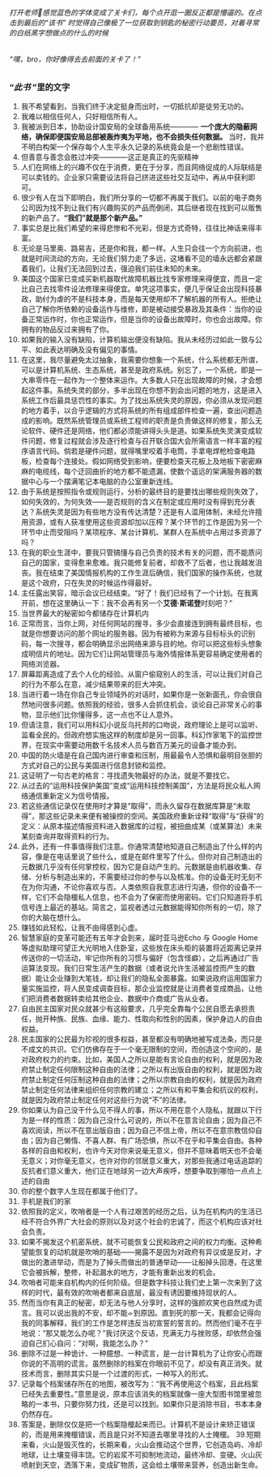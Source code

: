 ###### 打开老师🔗感觉蓝色的字体变成了关卡们，每个点开逛一圈反正都是懵逼的。在点击到最后的“*该书*” 时觉得自己像极了一位获取到钥匙的秘密行动要员，对着寻常的白纸黑字想做点的什么的时候
###### “*嘿，bro，你好像得去去前面的关卡了！*”
### “*此书* ”里的文字
1. 我不希望看到，当我们终于决定挺身而出时，一切抵抗却是徒劳无功的。
2. 我难以相信任何人，只好相信所有人。
3. 我被派到日本，协助设计国安局的全球备用系统————  **一个庞大的隐蔽网络，确保即便国安局总部被轰炸夷为平地，也不会损失任何数据。** 当时，我并不明白构架一个保存每个人生平永久记录的系统竟会是一个悲剧性错误。
4.  但善意与善念会胜过冲突————这正是真正的先驱精神
5.  人们在网络上的兴趣不仅在于消费，更在于分享，而且网络促成的人际联结是可以卖钱的。企业家只需要设法将自己挤进这些社交互动中，再从中获利即可。
6.  很少有人在当下即明白，我们所分享的一切都不再属于我们。以前的电子商务公司因为找不到让我们有兴趣购买的产品而倒闭，其后继者现在找到可以贩售的新产品了。**“我们”就是那个新产品。”**
7. 事实总是比我们希望的来得悲惨和不光彩，但是方式奇特，往往比神话来得丰富。
8. 无论是马里奥、路易吉，还是你和我，都一样。人生只会往一个方向前进，也就是时间流动的方向，无论我们努力走了多远，这堵看不见的墙永远都会紧跟着我们，让我们无法回到过去，强迫我们前往未知的未来。
9. 美国这个国家已变成买新机器取代故障机器比找专家修理来得便宜，而且一定比自己去找零件设法修理来得便宜。单凭这项事实，便几乎保证会出现科技暴政，助纣为虐的不是科技本身，而是每天使用却不了解机器的所有人。拒绝让自己了解你所依赖的设备运作与维修，即是被动接受暴政及其条件：当你的设备正常运作时，你也正常运作，但是当你的设备出故障时，你也会出故障。你拥有的物品反过来拥有了你。
10. 如果我的输入没有缺陷，计算机输出便没有缺陷。我从未经历过如此一致与公平、如此表达明确及没有偏见的事情。
11.  在这里，我尽量避免太过抽象，我需要你想象一个系统，什么系统都无所谓，可以是计算机系统、生态系统，甚至是政府系统。别忘了，一个系统，即是一大串零件在一起作为一个整体来运作。大多数人只在出现故障的时候，才会想起这件事。系统失灵的部分，多半出现在你想不到会出问题的地方，这是进入系统工作后最具惩罚性的事实。为了找出系统失灵的原因，你必须从发现问题的地方着手，以合乎逻辑的方式将系统的所有组成部件检查一遍，查出问题造成的影响。既然系统管理员或系统工程师的职责是负责做这样的修复，那么无论软件、硬件还是网络，他们都必须能讲得头头是道。如果系统失灵演变成软件问题，修复过程就会涉及逐行检查与召开联合国大会所需语言一样丰富的程序语言代码。倘若是硬件问题，就得嘴里咬着手电筒，手拿电焊枪检查电路板，检查每个连接处。假如网络受到影响，便要检查天花板上及地板下密密麻麻的电缆线，每个迂回曲折的地方都不能遗漏，使数个遥远的架满服务器的数据中心与一个摆满笔记本电脑的办公室重新连线。
12. 由于系统是按照指令或规则运行，分析的最终目的是要找出哪些规则失效了，如何失效的，为何失效——是否规则的含义在制定或应用时没有得到充分表达？系统失灵是因为有些地方没有传达清楚？还是有人滥用体制，未经允许擅用资源，或有人获准使用这些资源却加以压榨？某个环节的工作是因为另一个环节中止而受阻吗？某项程序、某台计算机、某群人在系统中占用过多资源了吗？
13. 在我的职业生涯中，要我只管搞懂与自己负责的技术有关的问题，而不能质问自己的国家，变得愈来愈难。我只能修复前者，却救不了后者，也让我越发沮丧。我在结束了美国情报机构的工作生涯后确信，我们国家的操作系统，也就是这个政府，只在失灵的时候运作得最好。
14. 主任露出笑容，暗示会议已经结束。“好了！我们已经有了一个计划。在我离开前，想在这里确认一下：我不会再有另一个**艾德·斯诺登**时刻吧？”
15. 当世界最大的秘密如今都储存在计算机内
16. 正常而言，当你上网，对任何网站的搜寻，多少会直接连到拥有最终目标，也就是你想要访问的那个网址的服务器。因为有被称为来源与目标标头的识别码，每一次搜寻，都会明确显示出网络来源与目的地。你可以把这些标头想象成明信片的地址。因为它们让网站管理员与海外情报体系更容易确定使用者的网络浏览器。
17. 屏幕距离造成了去个人化的经验。从窗户偷窥别人的生活，可以让我们对自己的行为不那么在意，减少结果带来的巨大冲突。
18. 当进行着一场在你自己专业领域外的对话时，如果你是一张新面孔，你会很自然地问很多问题。依照我的经验，很多人会抓住机会，谈论自己非常关心的事物，显示他们比你懂得多，这一点也不让人意外。
19. 但请注意，我们可以用科幻小说反乌托邦的口吻说，政府理论上是可以监听、监看全民的。但政府想实施这样的制度却是另一回事。科幻作家笔下的监控世界，在现实中需要动用数千名技术人员与数百万美元的设备才能办到。
20. 中国的防火墙是在自己国内进行审查和压制，用最最令人恐惧和最明目张胆的方式对自己的公民与美国进行信息封锁和监控。
21. 这证明了一句古老的格言：寻找遗失物最好的办法，就是不要找它。
22. 从过去的“运用科技保护美国”变成“运用科技控制美国”，方法是将民众私人网络通信重新定义为信号情报。
23. 若这些通信记录仅在使用时才算是“取得”，而永久留存在数据库算是“未取
得”，那这些记录未来便有被操控的空间。美国政府重新诠释“取得”与“获得”的定义：从原本描述情报资料进入数据库的过程，被扭曲成某（或某算法）未来某刻查询并取得资料的行为。
24. 此外，还有一件事值得我们注意。你通常清楚地知道自己制造出了什么样的内容，像是在电话里说了些什么，或是在邮件里写了什么。但你对自己制造出的元数据几乎没有任何掌控权，因为它是自动产生的。元数据是由机器收集、存储、分析与制造出来的，不需要经过你的参与以及核准。你的设备无时无刻不在为你沟通，不论你喜欢与否。人类依照自我意志进行沟通，但你的设备不一样，它们不会隐㯿私人信息，也不会为了保密而使用密码。它们只知道将手机信号连上最近的基站。简言之，监视者透过元数据能得知你所有的一切，除了你的大脑在想什么。
25. 赚钱如此轻松，让我不由得感到心虚。
26. 智慧家庭的变革可能还有五年才会到来，届时亚马逊Echo 与 Google Home 等虚拟助理可望正大光明地入住卧室，这些放在床头柜的装置将近距离记录并传送你的一切活动，牢记你所有的习惯与偏好（包含怪癖），之后再通过广告运算法变现。我们日常生活产生的数据（或者说允许生活被监控而产生的数据）能让企业赚到大笔钱，却让我们的隐私全面暴露。如果说政府运用国家力量实施监控，将人民变成调查目标，那企业监控就是让消费者变成商品，让他们把消费者数据转卖给其他企业、数据中介商或广告从业者。
27. 自由民主国家对民众就甚少有这般要求，几乎完全靠每个公民自愿去承担责任，抛开种族、民族、血缘、能力、性取向和性别的因素，保护身边人的自由权益。
28. 民主国家的公民最为珍视的很多权益，甚至都没有明确地被写成法条，而只是不成文的共识。它们仿佛存在于一个毫无限制的空间，而创造这个空间的，是对政府权力的约束。比如，美国人之所以是能有言论自由的权利，就是因为政府禁止制定任何限制这种自由的法律；之所以有出版自由的权利，就是因为政府禁止制定任何压制这种自由的法律；之所以宗教自由的权利，就是因为政府禁止制定任何法律来组织任何宗教的建立；之所以有和平集会和抗议的权利，就是因为政府禁止制定任何对这些行为说“不”的法律。
29. 你如果认为自己没干什么见不得人的事，所以不用在意个人隐私，就跟以下行为是一样的性质：因为自己没什么可说的，所以不在意言论自由；因为自己不喜欢阅读，所以不在意出版自由；因为自己不信上帝，所以不在意宗教信仰自由；因为自己懒惰、不喜人群、有广场恐惧，所以不在乎和平集会自由。各种各样的自由和权利，也许今天对你来说毫无意义，但并不意味着明天也不会毫无意义；对你毫无意义，也许对你的邻居意义重大，对那些我通过电话追踪的反抗者们意义重大，他们正在地球另一边大声疾呼，想要争取到哪怕一点点上述的自由
30. 你的整个数字人生现在都属于他们了。
31. 手机是我们的家
32. 依照我的定义，吹哨者是一个人有过艰苦的经历之后，认为在机构内的生活已经不符合外界广大社会的原则以及对这个社会的忠诚了，而这个机构应该对社会负责。
33. 如果不揭发这个机密系统，就不可能恢复公民和政府之间的权力均衡。这种希望能恢复的动机就是吹哨的基础——揭露不是因为对政府有异议或是反对，才做出的激进举动，而是为了掉头而做出的普通举动——让船掉头回港，在这里它会被拆解，整修，补起漏水的地方，才能有重新出发的机会。
34. 吹哨者可能来自机构内的任何阶级。但是数字科技让我们史上第一次来到了这样的时代，最有效的吹哨者都来自底层，最没有诱因要维持现状的人。
35. 然而当你有真正的秘密，却无法与他人分享时，这样的强颜欢笑也自然成为谎言。我可以说出我的不安，却不能ᨀ到原因。直到死的那一天，我都会记得向我的同事解释，我们的工作是怎样违反当初宣誓的誓言的。然而他们毫不在乎地说：“那又能怎么办呢？”我讨厌这个反诘，充满无力与挫败感，却依然会强迫自己扪心自问：“对啊，我能怎么办？”
36. 删除不过是一种诡计、一种臆想、一种谎言，是一台计算机为了让你安心而跟你说的不高明的谎言。虽然删除的档案在你眼前不见了，却没有真正消失。就技术而言，删除其实只是一个过渡的形式，一种写入的形式。
37. 记录每个档案储存所在的地图，被改写为：“我不再使用这个档案，且此档案已经失去重要性。”意思是说，原本应该消失的档案就像一座大型图书馆里被忽略的一本书，只要你努力找，还是可以找到。如果你只是消除书目，书本本身仍然存在。
38. 答案是，删除仅仅是把一个档案隐㯿起来而已。计算机不是设计来矫正错误的，而是用来掩㯿错误，而且是只对不知道去哪里寻找的人士掩㯿。
39.短期来看，火山是毁灭性的，长期来看，火山会推动这个世界，它创造岛屿、冷却地球，让土壤变得丰饶。它的岩浆不可抑制地流动，最终冷却、变硬。火山灰喷射到天空，洒落下来，变成矿物质，这会给土壤带来营养，创造出新生命。

